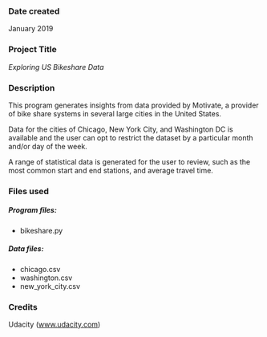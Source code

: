 ### **Date created**
January 2019

### **Project Title**
*Exploring US Bikeshare Data*

### **Description**
This program generates insights from data provided by Motivate, a provider of bike share systems in several large cities in the United States. 

Data for the cities of Chicago, New York City, and Washington DC is available and the user can opt to restrict the dataset by a particular month and/or day of the week.

A range of statistical data is generated for the user to review, such as the most common start and end stations, and average travel time.

### **Files used**
##### Program files:
* bikeshare.py

##### Data files:
* chicago.csv
* washington.csv
* new_york_city.csv

### **Credits**
Udacity (www.udacity.com)

